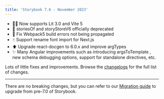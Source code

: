 ```yaml
---
title: 'Storybook 7.6 - November 2023'
---
```


- 💃🏼 Now supports Lit 3.0 and Vite 5
- 👻 storiesOf and storyStoreV6 officially deprecated
- 🔨 Fix Webpack5 build errors not being propagated
- 🀄 Support rename font import for Next.js
- ⬆️ Upgrade react-docgen to 6.0.x and improve argTypes
- ✨ Many Angular improvements such as introducing argsToTemplate , new schema debugging options, support for standalone directives, etc.

Lots of little fixes and improvements. Browse the [changelogs](https://github.com/storybookjs/storybook/blob/next/CHANGELOG.md) for the full list of changes.

---

There are no breaking changes, but you can refer to our
[Migration guide](https://storybook.js.org/migration-guides/7.0) to upgrade from
pre-7.0 of Storybook.
